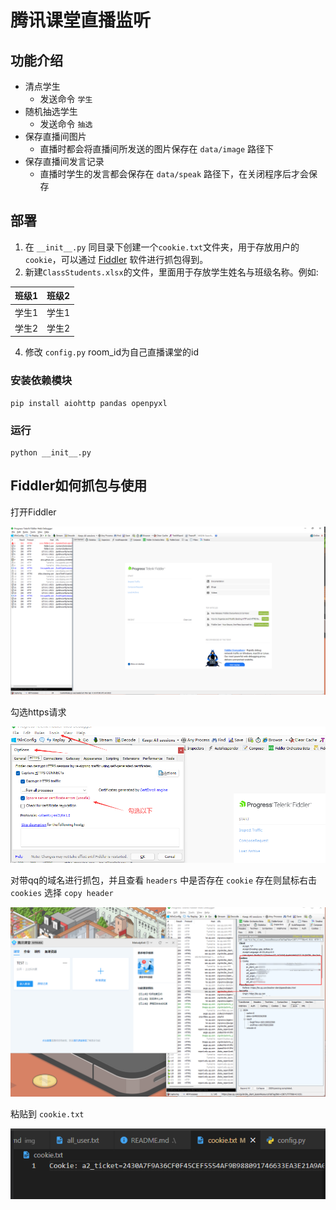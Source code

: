 # 腾讯课堂直播监听

## 功能介绍

- 清点学生
  - 发送命令 `学生`
- 随机抽选学生
  - 发送命令 `抽选`
- 保存直播间图片
  - 直播时都会将直播间所发送的图片保存在 `data/image` 路径下
- 保存直播间发言记录
  - 直播时学生的发言都会保存在 `data/speak` 路径下，在关闭程序后才会保存

## 部署
1. 在  `__init__.py` 同目录下创建一个`cookie.txt`文件夹，用于存放用户的`cookie`，可以通过 [Fiddler](https://www.telerik.com/download/fiddler) 软件进行抓包得到。
2. 新建`ClassStudents.xlsx`的文件，里面用于存放学生姓名与班级名称。例如:

| 班级1 | 班级2 |
|:---:|:---:|
| 学生1 | 学生1 |
| 学生2 | 学生2 |


4. 修改 `config.py` room_id为自己直播课堂的id

### 安装依赖模块
```shell
pip install aiohttp pandas openpyxl
```

### 运行
```shell
python __init__.py
```

## Fiddler如何抓包与使用

打开Fiddler

![打开Fiddler](docs/img/1.png)

勾选https请求

![勾选](docs/img/2.png)

对带qq的域名进行抓包，并且查看 `headers` 中是否存在 `cookie` 存在则鼠标右击 `cookies` 选择 `copy header`

![抓包](docs/img/3.png)

粘贴到 `cookie.txt`

![添加cookie](docs/img/4.png)